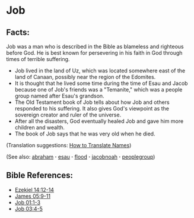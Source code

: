 # Job #

## Facts: ##

Job was a man who is described in the Bible as blameless and righteous before God. He is best known for persevering in his faith in God through times of terrible suffering.

* Job lived in the land of Uz, which was located somewhere east of the land of Canaan, possibly near the region of the Edomites.
* It is thought that he lived some time during the time of Esau and Jacob because one of Job's friends was a "Temanite," which was a people group named after Esau's grandson.
* The Old Testament book of Job tells about how Job and others responded to his suffering. It also gives God's viewpoint as the sovereign creator and ruler of the universe.
* After all the disasters, God eventually healed Job and gave him more children and wealth.
* The book of Job says that he was very old when he died.

(Translation suggestions: [How to Translate Names](https://git.door43.org/Door43/en-ta-translate-vol1/src/master/content/translate_names.md))

(See also: [abraham](../other/abraham.md) **·** [esau](../other/esau.md) **·** [flood](../other/flood.md) **·** [jacob](../other/jacob.md)[noah](../other/noah.md) **·** [peoplegroup](../other/peoplegroup.md))

## Bible References: ##

* [Ezekiel 14:12-14](https://door43.org/en/bible/notes/ezk/14/12)
* [James 05:9-11](https://door43.org/en/bible/notes/jas/05/09)
* [Job 01:1-3](https://door43.org/en/bible/notes/job/01/01)
* [Job 03:4-5](https://door43.org/en/bible/notes/job/03/04)


